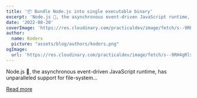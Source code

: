 ```yaml
---
title: '📦 Bundle Node.js into single executable binary'
excerpt: 'Node.js 🐢, the asynchronous event-driven JavaScript runtime, has unparalleled support for file-system...'
date: '2022-08-20'
coverImage: 'https://res.cloudinary.com/practicaldev/image/fetch/s--9RH4gRls--/c_imagga_scale,f_auto,fl_progressive,h_420,q_auto,w_1000/https://dev-to-uploads.s3.amazonaws.com/uploads/articles/n0s1knp6cmtwsqf8orea.png'
author:
  name: Koders
  picture: "assets/blog/authors/koders.png"
ogImage:
  url: 'https://res.cloudinary.com/practicaldev/image/fetch/s--9RH4gRls--/c_imagga_scale,f_auto,fl_progressive,h_420,q_auto,w_1000/https://dev-to-uploads.s3.amazonaws.com/uploads/articles/n0s1knp6cmtwsqf8orea.png'
---
```


Node.js 🐢, the asynchronous event-driven JavaScript runtime, has unparalleled support for file-system...

[Read more](https://dev.to/midnqp/bundling-nodejs-into-single-executable-binary-l3g)
